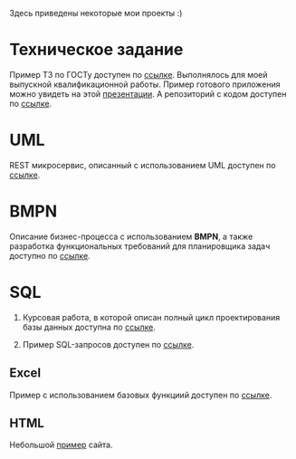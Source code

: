 Здесь приведены некоторые мои проекты :)

# Техническое задание
Пример ТЗ по ГОСТу доступен по
[ссылке](https://docs.google.com/document/d/1NlDg9GRGHCnz0RzQGojgM5uRPdBfnNjh/edit?usp=share_link&ouid=110222086382181659022&rtpof=true&sd=true).
Выполнялось для моей выпускной квалификационной работы. Пример готового приложения можно увидеть на этой [презентации](https://docs.google.com/presentation/d/12a2uFYQ491_NoBf0CcHgnREHssefk3si/edit?usp=share_link&ouid=110222086382181659022&rtpof=true&sd=true). А репозиторий с кодом доступен по [ссылке](https://github.com/mayerilya/TKG_project).

# UML
REST микросервис, описанный с использованием UML доступен по [ссылке](MicroREST/README.md).

# BMPN
Описание бизнес-процесса с использованием **BMPN**, а также разработка функциональных требований для планировщика задач доступно по [ссылке](https://docs.google.com/document/d/1Ka9sD6MQecjSI7XeMEKJr8nxRQ5gfRbzAt_e5NsipzE/edit?usp=share_link).

# SQL
1. Курсовая работа, в которой описан полный цикл проектирования базы данных доступна по [ссылке](https://docs.google.com/document/d/1oNJ1wrCGEyAIZeZbM6i5ddg01qd4wnfx/edit?usp=share_link&ouid=110222086382181659022&rtpof=true&sd=true).

2. Пример SQL-запросов доступен по [ссылке](https://github.com/mayerilya/Tink_SQL).

## Excel
Пример с использованием базовых функциий доступен по [ссылке](https://docs.google.com/spreadsheets/d/1io6YbkpX7rsNBhfBf-MW9SMAINsnwMkIUBIxzoPyJ58/edit?usp=share_link).

## HTML
Небольшой [пример](https://mayerilya.github.io/mayorov_gpt3/) сайта.
